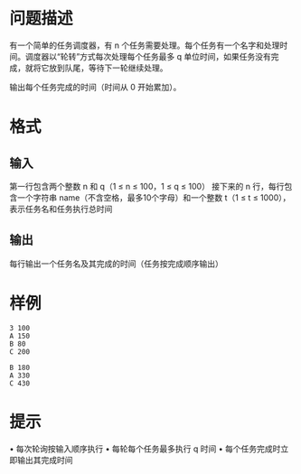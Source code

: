 # 问题描述

有一个简单的任务调度器，有 n 个任务需要处理。每个任务有一个名字和处理时间。调度器以“轮转”方式每次处理每个任务最多 q 单位时间，如果任务没有完成，就将它放到队尾，等待下一轮继续处理。

输出每个任务完成的时间（时间从 0 开始累加）。

# 格式

## 输入

第一行包含两个整数 n 和 q（1 ≤ n ≤ 100，1 ≤ q ≤ 100）
接下来的 n 行，每行包含一个字符串 name（不含空格，最多10个字母）和一个整数 t（1 ≤ t ≤ 1000），表示任务名和任务执行总时间

## 输出

每行输出一个任务名及其完成的时间（任务按完成顺序输出）

# 样例

```input1
3 100
A 150
B 80
C 200
```

```output1
B 180
A 330
C 430
```





# 提示

•	每次轮询按输入顺序执行
•	每轮每个任务最多执行 q 时间
•	每个任务完成时立即输出其完成时间

